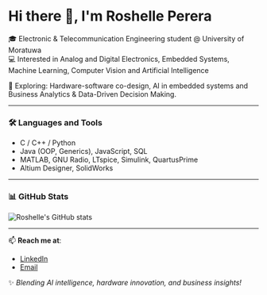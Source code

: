 # Hi there 👋, I'm Roshelle Perera

🎓 Electronic & Telecommunication Engineering student @ University of Moratuwa  
💻 Interested in Analog and Digital Electronics, Embedded Systems, Machine Learning, Computer Vision and Artificial Intelligence  
 
🚀 Exploring: Hardware-software co-design, AI in embedded systems and Business Analytics & Data-Driven Decision Making.  

---

### 🛠️ Languages and Tools
- C / C++ / Python  
- Java (OOP, Generics), JavaScript, SQL
- MATLAB, GNU Radio, LTspice, Simulink, QuartusPrime  
- Altium Designer, SolidWorks  

---

### 📊 GitHub Stats  

![Roshelle's GitHub stats](https://github-readme-stats.vercel.app/api?username=RoshellePerera&hide=stars,prs,issues,contribs&count_private=true&show_icons=true&theme=tokyonight)


---

📫 **Reach me at**:  
- [LinkedIn](https://www.linkedin.com/in/roshelle-perera-b61b0b352/)  
- [Email](mailto:roshelle.enperera@gmail.com)

✨ *Blending AI intelligence, hardware innovation, and business insights!*  

